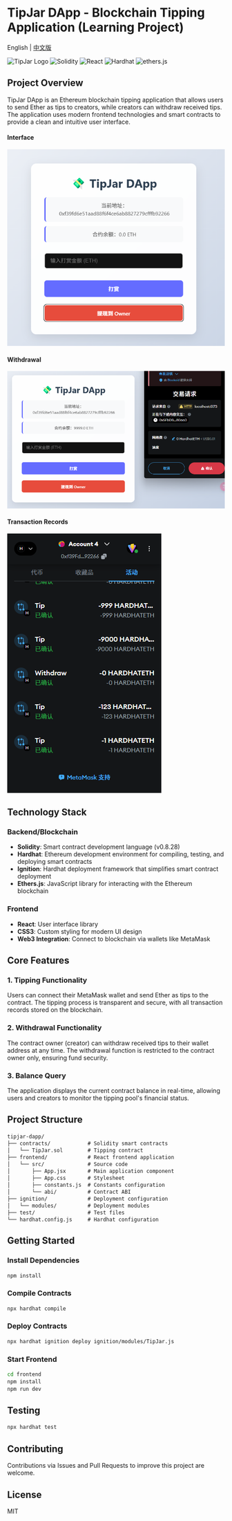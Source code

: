 # TipJar DApp - Blockchain Tipping Application (Learning Project)

English | [中文版](./README.md)

![TipJar Logo](https://img.shields.io/badge/TipJar-DApp-blue)
![Solidity](https://img.shields.io/badge/Solidity-0.8.28-blue)
![React](https://img.shields.io/badge/React-19.x-61dafb)
![Hardhat](https://img.shields.io/badge/Hardhat-2.x-yellow)
![ethers.js](https://img.shields.io/badge/ethers.js-5.x-purple)

## Project Overview

TipJar DApp is an Ethereum blockchain tipping application that allows users to send Ether as tips to creators, while creators can withdraw received tips. The application uses modern frontend technologies and smart contracts to provide a clean and intuitive user interface.

#### Interface

![Interface](frontend/src/assets/界面.jpg)

#### Withdrawal

![Withdrawal](frontend/src/assets/提现.jpg)

#### Transaction Records

![Records](frontend/src/assets/记录.jpg)

## Technology Stack

### Backend/Blockchain

- **Solidity**: Smart contract development language (v0.8.28)
- **Hardhat**: Ethereum development environment for compiling, testing, and deploying smart contracts
- **Ignition**: Hardhat deployment framework that simplifies smart contract deployment
- **Ethers.js**: JavaScript library for interacting with the Ethereum blockchain

### Frontend

- **React**: User interface library
- **CSS3**: Custom styling for modern UI design
- **Web3 Integration**: Connect to blockchain via wallets like MetaMask

## Core Features

### 1. Tipping Functionality

Users can connect their MetaMask wallet and send Ether as tips to the contract. The tipping process is transparent and secure, with all transaction records stored on the blockchain.

### 2. Withdrawal Functionality

The contract owner (creator) can withdraw received tips to their wallet address at any time. The withdrawal function is restricted to the contract owner only, ensuring fund security.

### 3. Balance Query

The application displays the current contract balance in real-time, allowing users and creators to monitor the tipping pool's financial status.

## Project Structure

```
tipjar-dapp/
├── contracts/            # Solidity smart contracts
│   └── TipJar.sol        # Tipping contract
├── frontend/             # React frontend application
│   └── src/              # Source code
│       ├── App.jsx       # Main application component
│       ├── App.css       # Stylesheet
│       ├── constants.js  # Constants configuration
│       └── abi/          # Contract ABI
├── ignition/             # Deployment configuration
│   └── modules/          # Deployment modules
├── test/                 # Test files
└── hardhat.config.js     # Hardhat configuration
```

## Getting Started

### Install Dependencies

```bash
npm install
```

### Compile Contracts

```bash
npx hardhat compile
```

### Deploy Contracts

```bash
npx hardhat ignition deploy ignition/modules/TipJar.js
```

### Start Frontend

```bash
cd frontend
npm install
npm run dev
```

## Testing

```bash
npx hardhat test
```

## Contributing

Contributions via Issues and Pull Requests to improve this project are welcome.

## License

MIT
